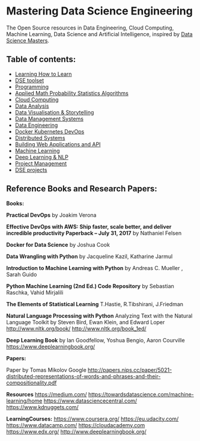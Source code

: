 
# Mastering Data Science Engineering

The Open Source resources in Data Engineering, Cloud Computing, Machine Learning, Data Science and Artificial Intelligence, inspired by [Data Science Masters](http://datasciencemasters.org/).


## Table of contents:
* [Learning How to Learn](https://www.coursera.org/learn/learning-how-to-learn)
* [DSE toolset](toolset)
* [Programming](programming)
* [Applied Math Probability Statistics Algorithms](MathProbStatAlgo)
* [Cloud Computing](CloudComputing)
* [Data Analysis](DataAnalysis)
* [Data Visualisation & Storytelling](DataVisualisation)
* [Data Management Systems](DataManagementSystems)
* [Data Engineering](DataEngineering)
* [Docker Kubernetes DevOps](Containers)
* [Distributed Systems](DistributedSystems)
* [Building Web Applications and API](BuildingWebApplications)
* [Machine Learning](MachineLearning)
* [Deep Learning & NLP](DeepLearningNLP)
* [Project Management](ProjectManagement)
* [DSE projects](DSEprojects)




## Reference Books and Research Papers:

**Books:**

**Practical DevOps** by Joakim Verona

**Effective DevOps with AWS: Ship faster, scale better, and deliver incredible productivity Paperback – July 31, 2017** by Nathaniel Felsen

**Docker for Data Science** by Joshua Cook

**Data Wrangling with Python** by Jacqueline Kazil, Katharine Jarmul

**Introduction to Machine Learning with Python** by Andreas C. Mueller , Sarah Guido

**Python Machine Learning (2nd Ed.) Code Repository** by Sebastian Raschka, Vahid Mirjalili

**The Elements of Statistical Learning** T.Hastie, R.Tibshirani, J.Friedman

**Natural Language Processing with Python**  Analyzing Text with the Natural Language Toolkit
by Steven Bird, Ewan Klein, and Edward Loper http://www.nltk.org/book/ http://www.nltk.org/book_1ed/

**Deep Learning Book** by Ian Goodfellow, Yoshua Bengio, Aaron Courville https://www.deeplearningbook.org/


**Papers:**

Paper by Tomas Mikolov Google http://papers.nips.cc/paper/5021-distributed-representations-of-words-and-phrases-and-their-compositionality.pdf


**Resources**
https://medium.com/
https://towardsdatascience.com/machine-learning/home
https://www.datasciencecentral.com/
https://www.kdnuggets.com/



**LearningCourses:**
https://www.coursera.org/
https://eu.udacity.com/
https://www.datacamp.com/
https://cloudacademy.com
https://www.edx.org/
http://www.deeplearningbook.org/
